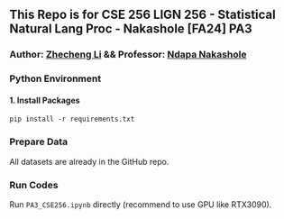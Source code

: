 ## This Repo is for CSE 256 LIGN 256 - Statistical Natural Lang Proc - Nakashole [FA24] PA3
### Author: [Zhecheng Li](https://github.com/Lizhecheng02) && Professor: [Ndapa Nakashole](https://ndapa.us/)

### Python Environment

#### 1. Install Packages

```b
pip install -r requirements.txt
```

### Prepare Data
All datasets are already in the GitHub repo.

### Run Codes

Run ``PA3_CSE256.ipynb`` directly (recommend to use GPU like RTX3090).